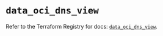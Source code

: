 # `data_oci_dns_view`

Refer to the Terraform Registry for docs: [`data_oci_dns_view`](https://registry.terraform.io/providers/oracle/oci/7.19.0/docs/data-sources/dns_view).
